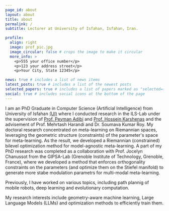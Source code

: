 ```yaml
---
page_id: about
layout: about
title: about
permalink: /
subtitle: Lecturer at University of Isfahan, Isfahan, Iran.

profile:
  align: right
  image: prof_pic.jpg
  image_circular: false # crops the image to make it circular
  more_info: >
    <p>555 your office number</p>
    <p>123 your address street</p>
    <p>Your City, State 12345</p>

news: true # includes a list of news items
latest_posts: true # includes a list of the newest posts
selected_papers: true # includes a list of papers marked as "selected={true}"
social: true # includes social icons at the bottom of the page
---
```


I am an PhD Graduate in Computer Science (Artificial Intelligence) from University of Isfahan <a href="https://comp.ui.ac.ir/en">(UI)</a> where I conducted research in the ILS-Lab under the supervision of <a href="https://engold.ui.ac.ir/~adibi/"> Prof. Peyman Adibi</a> and <a href="https://engold.ui.ac.ir/~h.karshenas/"> Prof. Hossein Karshenas</a>  and the advisement of Prof. Mehrtash Harandi and Dr. Soumava Kumar Roy. My doctoral research concentrated on meta-learning on Riemannian spaces, leveraging the geometric structure (constraints) of the parameter's space for meta-learning. As the result, we developed a Riemannian (constrained) bilevel optimization method for model-agnostic meta-learning. A part of my PhD research was completed as a collaboration with Prof. Jocelyn Chanussot from the GIPSA-Lab (Grenoble Institute of Technology, Grenoble, France), where we developed a method that enforces orthogonality constraints on the parameters (and optimize them on the Stiefel manifold) to generate more stabe modulation parametrs for multi-modal meta-learning.

Previously, I have worked on various topics, including path plannig of mobile robots, deep learning and evolutionary computation.

My research interests include geometry-aware machine learning, Large Language Models (LLMs) and optimization methods to efficiently train them.
